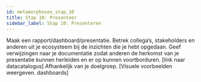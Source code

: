 ```yaml
---
id: metamorphoses_stap_10
title: Stap 10: Presenteer
sidebar_label: Stap 10: Presenteren
---
```


Maak een rapport/dashboard/presentatie. Betrek collega’s, stakeholders en anderen uit je ecosysteem bij de inzichten die je hebt opgedaan.
Geef verwijzingen naar je documentatie zodat anderen de herkomst van je presentatie kunnen herleiden en er op kunnen voortborduren. [link naar datacatalogus]
Afhankelijk van je doelgroep.
[Visuele voorbeelden weergeven. dashboards]